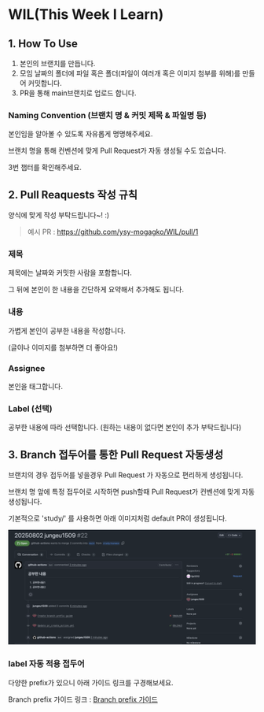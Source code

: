 # WIL(This Week I Learn)

## 1. How To Use

1. 본인의 브랜치를 만듭니다.
2. 모임 날짜의 폴더에 파일 혹은 폴더(파일이 여러개 혹은 이미지 첨부를 위해)를 만들어 커밋합니다.
3. PR을 통해 main브랜치로 업로드 합니다.

### Naming Convention (브랜치 명 & 커밋 제목 & 파일명 등)

본인임을 알아볼 수 있도록 자유롭게 명명해주세요.

브랜치 명을 통해 컨벤션에 맞게 Pull Request가 자동 생성될 수도 있습니다.

3번 챕터를 확인해주세요.


## 2. Pull Reaquests 작성 규칙

양식에 맞게 작성 부탁드립니다~! :) 

> 예시 PR : https://github.com/ysy-mogagko/WIL/pull/1

### 제목 

제목에는 날짜와 커밋한 사람을 포함합니다.

그 뒤에 본인이 한 내용을 간단하게 요약해서 추가해도 됩니다.

### 내용

가볍게 본인이 공부한 내용을 작성합니다.

(글이나 이미지를 첨부하면 더 좋아요!)

### Assignee

본인을 태그합니다.

### Label (선택)

공부한 내용에 따라 선택합니다. (원하는 내용이 없다면 본인이 추가 부탁드립니다)

## 3. Branch 접두어를 통한 Pull Request 자동생성

브랜치의 경우 접두어를 넣을경우 Pull Request 가 자동으로 편리하게 생성됩니다.

브랜치 명 앞에 특정 접두어로 시작하면 push할때 Pull Request가 컨벤션에 맞게 자동생성됩니다.

기본적으로 'study/' 를 사용하면 아래 이미지처럼 default PR이 생성됩니다.

![study prefix example pr](/Guide/image/branch-prefix/study-prefix.png)


### label 자동 적용 접두어

다양한 prefix가 있으니 아래 가이드 링크를 구경해보세요.

Branch prefix 가이드 링크 : [Branch prefix 가이드](https://github.com/ysy-mogagko/WIL/blob/main/Guide/branch-prefix.md)

